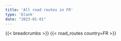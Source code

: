 ```yaml
---
title: 'All road routes in FR'
type: 'blank'
date: "2023-01-01"
---
```


{{< breadcrumbs >}}
{{< road_routes country=FR >}}

